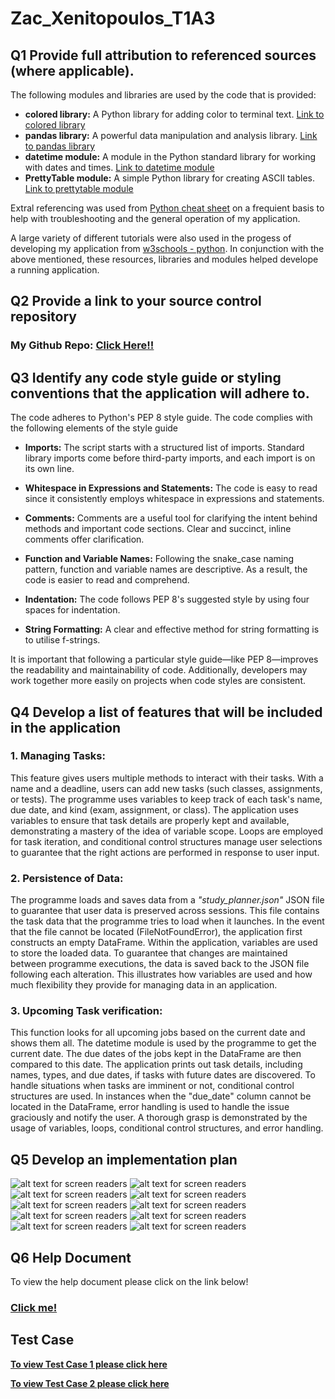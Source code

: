 # Zac_Xenitopoulos_T1A3

## Q1 Provide full attribution to referenced sources (where applicable).

The following modules and libraries are used by the code that is provided:

- **colored library:** A Python library for adding color to terminal text. [Link to colored library](https://pypi.org/project/colored/)
- **pandas library:** A powerful data manipulation and analysis library. [Link to pandas library](https://pandas.pydata.org/)
- **datetime module:** A module in the Python standard library for working with dates and times. [Link to datetime module](https://docs.python.org/3/library/datetime.html)
- **PrettyTable module:** A simple Python library for creating ASCII tables. [Link to prettytable module](https://pypi.org/project/prettytable/)

Extral referencing was used from [Python cheat sheet](https://www.pythoncheatsheet.org/) on a frequient basis to help with troubleshooting and the general operation of my application. 

A large variety of different tutorials were also used in the progess of developing my application from [w3schools - python](https://www.w3schools.com/python/). In conjunction with the above mentioned, these resources, libraries and modules helped develope a running application. 

## Q2 Provide a link to your source control repository
### My Github Repo: [Click Here!!](https://github.com/zxeni1/Zac_Xenitopoulos_T1A3)

## Q3 Identify any code style guide or styling conventions that the application will adhere to.

The code adheres to Python's PEP 8 style guide. The code complies with the following elements of the style guide

- **Imports:** The script starts with a structured list of imports. Standard library imports come before third-party imports, and each import is on its own line.

- **Whitespace in Expressions and Statements:** The code is easy to read since it consistently employs whitespace in expressions and statements.

- **Comments:** Comments are a useful tool for clarifying the intent behind methods and important code sections. Clear and succinct, inline comments offer clarification.

- **Function and Variable Names:** Following the snake_case naming pattern, function and variable names are descriptive. As a result, the code is easier to read and comprehend.

- **Indentation:** The code follows PEP 8's suggested style by using four spaces for indentation.

- **String Formatting:** A clear and effective method for string formatting is to utilise f-strings.

It is important that following a particular style guide—like PEP 8—improves the readability and maintainability of code. Additionally, developers may work together more easily on projects when code styles are consistent.

## Q4 Develop a list of features that will be included in the application

### 1. Managing Tasks:

This feature gives users multiple methods to interact with their tasks. With a name and a deadline, users can add new tasks (such classes, assignments, or tests). The programme uses variables to keep track of each task's name, due date, and kind (exam, assignment, or class). The application uses variables to ensure that task details are properly kept and available, demonstrating a mastery of the idea of variable scope. Loops are employed for task iteration, and conditional control structures manage user selections to guarantee that the right actions are performed in response to user input.

### 2. Persistence of Data:

The programme loads and saves data from a *"study_planner.json"* JSON file to guarantee that user data is preserved across sessions. This file contains the task data that the programme tries to load when it launches. In the event that the file cannot be located (FileNotFoundError), the application first constructs an empty DataFrame. Within the application, variables are used to store the loaded data. To guarantee that changes are maintained between programme executions, the data is saved back to the JSON file following each alteration. This illustrates how variables are used and how much flexibility they provide for managing data in an application.

### 3. Upcoming Task verification:

This function looks for all upcoming jobs based on the current date and shows them all. The datetime module is used by the programme to get the current date. The due dates of the jobs kept in the DataFrame are then compared to this date. The application prints out task details, including names, types, and due dates, if tasks with future dates are discovered. To handle situations when tasks are imminent or not, conditional control structures are used. In instances when the "due_date" column cannot be located in the DataFrame, error handling is used to handle the issue graciously and notify the user. A thorough grasp is demonstrated by the usage of variables, loops, conditional control structures, and error handling.

## Q5 Develop an implementation plan

![alt text for screen readers](/docs/2.jpg)
![alt text for screen readers](/docs/3.jpg)
![alt text for screen readers](/docs/5.jpg)
![alt text for screen readers](/docs/6.jpg)
![alt text for screen readers](/docs/7.jpg)
![alt text for screen readers](/docs/8.jpg)
![alt text for screen readers](/docs/9.jpg)
![alt text for screen readers](/docs/10.jpg)
![alt text for screen readers](/docs/1.jpg)
![alt text for screen readers](/docs/4.jpg)

## Q6 Help Document

To view the help document please click on the link below!

### [Click me!](./docs/Help.md)

## Test Case

**[To view Test Case 1 please click here](./docs/Test%20Case%201.png)**

**[To view Test Case 2 please click here](./docs/Test%20Case%202.png)**